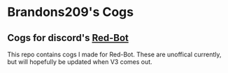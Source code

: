 # Brandons209's Cogs
## Cogs for discord's [Red-Bot](https://github.com/Cog-Creators/Red-DiscordBot)

This repo contains cogs I made for Red-Bot. These are unoffical currently, but will hopefully be updated when V3 comes out.
